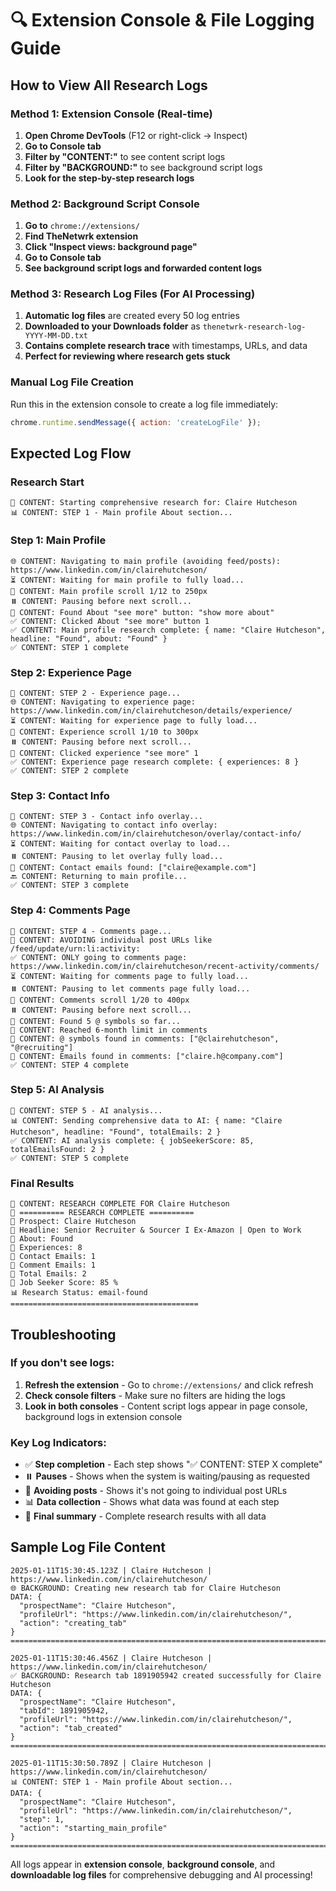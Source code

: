 # 🔍 Extension Console & File Logging Guide

## How to View All Research Logs

### **Method 1: Extension Console (Real-time)**
1. **Open Chrome DevTools** (F12 or right-click → Inspect)
2. **Go to Console tab**
3. **Filter by "CONTENT:"** to see content script logs
4. **Filter by "BACKGROUND:"** to see background script logs
5. **Look for the step-by-step research logs**

### **Method 2: Background Script Console**
1. **Go to** `chrome://extensions/`
2. **Find TheNetwrk extension**
3. **Click "Inspect views: background page"**
4. **Go to Console tab**
5. **See background script logs and forwarded content logs**

### **Method 3: Research Log Files (For AI Processing)**
1. **Automatic log files** are created every 50 log entries
2. **Downloaded to your Downloads folder** as `thenetwrk-research-log-YYYY-MM-DD.txt`
3. **Contains complete research trace** with timestamps, URLs, and data
4. **Perfect for reviewing where research gets stuck**

### **Manual Log File Creation**
Run this in the extension console to create a log file immediately:
```javascript
chrome.runtime.sendMessage({ action: 'createLogFile' });
```

## Expected Log Flow

### **Research Start**
```
🔬 CONTENT: Starting comprehensive research for: Claire Hutcheson
📊 CONTENT: STEP 1 - Main profile About section...
```

### **Step 1: Main Profile**
```
🌐 CONTENT: Navigating to main profile (avoiding feed/posts): https://www.linkedin.com/in/clairehutcheson/
⏳ CONTENT: Waiting for main profile to fully load...
📜 CONTENT: Main profile scroll 1/12 to 250px
⏸️ CONTENT: Pausing before next scroll...
🔘 CONTENT: Found About "see more" button: "show more about"
✅ CONTENT: Clicked About "see more" button 1
✅ CONTENT: Main profile research complete: { name: "Claire Hutcheson", headline: "Found", about: "Found" }
✅ CONTENT: STEP 1 complete
```

### **Step 2: Experience Page**
```
💼 CONTENT: STEP 2 - Experience page...
🌐 CONTENT: Navigating to experience page: https://www.linkedin.com/in/clairehutcheson/details/experience/
⏳ CONTENT: Waiting for experience page to fully load...
📜 CONTENT: Experience scroll 1/10 to 300px
⏸️ CONTENT: Pausing before next scroll...
🔘 CONTENT: Clicked experience "see more" 1
✅ CONTENT: Experience page research complete: { experiences: 8 }
✅ CONTENT: STEP 2 complete
```

### **Step 3: Contact Info**
```
📧 CONTENT: STEP 3 - Contact info overlay...
🌐 CONTENT: Navigating to contact info overlay: https://www.linkedin.com/in/clairehutcheson/overlay/contact-info/
⏳ CONTENT: Waiting for contact overlay to load...
⏸️ CONTENT: Pausing to let overlay fully load...
📧 CONTENT: Contact emails found: ["claire@example.com"]
🔙 CONTENT: Returning to main profile...
✅ CONTENT: STEP 3 complete
```

### **Step 4: Comments Page**
```
💬 CONTENT: STEP 4 - Comments page...
🚫 CONTENT: AVOIDING individual post URLs like /feed/update/urn:li:activity:
✅ CONTENT: ONLY going to comments page: https://www.linkedin.com/in/clairehutcheson/recent-activity/comments/
⏳ CONTENT: Waiting for comments page to fully load...
⏸️ CONTENT: Pausing to let comments page fully load...
📜 CONTENT: Comments scroll 1/20 to 400px
⏸️ CONTENT: Pausing before next scroll...
🎯 CONTENT: Found 5 @ symbols so far...
📅 CONTENT: Reached 6-month limit in comments
🎯 CONTENT: @ symbols found in comments: ["@clairehutcheson", "@recruiting"]
📧 CONTENT: Emails found in comments: ["claire.h@company.com"]
✅ CONTENT: STEP 4 complete
```

### **Step 5: AI Analysis**
```
🤖 CONTENT: STEP 5 - AI analysis...
📊 CONTENT: Sending comprehensive data to AI: { name: "Claire Hutcheson", headline: "Found", totalEmails: 2 }
✅ CONTENT: AI analysis complete: { jobSeekerScore: 85, totalEmailsFound: 2 }
✅ CONTENT: STEP 5 complete
```

### **Final Results**
```
🎉 CONTENT: RESEARCH COMPLETE FOR Claire Hutcheson
🎉 ========== RESEARCH COMPLETE ==========
👤 Prospect: Claire Hutcheson
📰 Headline: Senior Recruiter & Sourcer I Ex-Amazon | Open to Work
📄 About: Found
💼 Experiences: 8
📧 Contact Emails: 1
💬 Comment Emails: 1
📧 Total Emails: 2
🎯 Job Seeker Score: 85 %
📊 Research Status: email-found
==========================================
```

## Troubleshooting

### **If you don't see logs:**
1. **Refresh the extension** - Go to `chrome://extensions/` and click refresh
2. **Check console filters** - Make sure no filters are hiding the logs
3. **Look in both consoles** - Content script logs appear in page console, background logs in extension console

### **Key Log Indicators:**
- ✅ **Step completion** - Each step shows "✅ CONTENT: STEP X complete"
- ⏸️ **Pauses** - Shows when the system is waiting/pausing as requested
- 🚫 **Avoiding posts** - Shows it's not going to individual post URLs
- 📊 **Data collection** - Shows what data was found at each step
- 🎉 **Final summary** - Complete research results with all data

## Sample Log File Content

```
2025-01-11T15:30:45.123Z | Claire Hutcheson | https://www.linkedin.com/in/clairehutcheson/
🌐 BACKGROUND: Creating new research tab for Claire Hutcheson
DATA: {
  "prospectName": "Claire Hutcheson",
  "profileUrl": "https://www.linkedin.com/in/clairehutcheson/",
  "action": "creating_tab"
}
================================================================================

2025-01-11T15:30:46.456Z | Claire Hutcheson | https://www.linkedin.com/in/clairehutcheson/
✅ BACKGROUND: Research tab 1891905942 created successfully for Claire Hutcheson
DATA: {
  "prospectName": "Claire Hutcheson",
  "tabId": 1891905942,
  "profileUrl": "https://www.linkedin.com/in/clairehutcheson/",
  "action": "tab_created"
}
================================================================================

2025-01-11T15:30:50.789Z | Claire Hutcheson | https://www.linkedin.com/in/clairehutcheson/
📊 CONTENT: STEP 1 - Main profile About section...
DATA: {
  "prospectName": "Claire Hutcheson",
  "profileUrl": "https://www.linkedin.com/in/clairehutcheson/",
  "step": 1,
  "action": "starting_main_profile"
}
================================================================================
```

All logs appear in **extension console**, **background console**, and **downloadable log files** for comprehensive debugging and AI processing!

